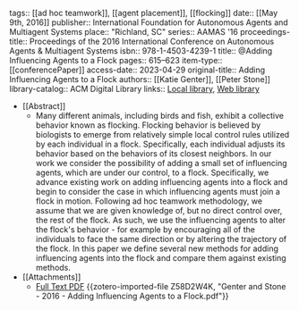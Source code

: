 tags:: [[ad hoc teamwork]], [[agent placement]], [[flocking]]
date:: [[May 9th, 2016]]
publisher:: International Foundation for Autonomous Agents and Multiagent Systems
place:: "Richland, SC"
series:: AAMAS '16
proceedings-title:: Proceedings of the 2016 International Conference on Autonomous Agents & Multiagent Systems
isbn:: 978-1-4503-4239-1
title:: @Adding Influencing Agents to a Flock
pages:: 615–623
item-type:: [[conferencePaper]]
access-date:: 2023-04-29
original-title:: Adding Influencing Agents to a Flock
authors:: [[Katie Genter]], [[Peter Stone]]
library-catalog:: ACM Digital Library
links:: [Local library](zotero://select/library/items/58SLZT32), [Web library](https://www.zotero.org/users/7448055/items/58SLZT32)

- [[Abstract]]
	- Many different animals, including birds and fish, exhibit a collective behavior known as flocking. Flocking behavior is believed by biologists to emerge from relatively simple local control rules utilized by each individual in a flock. Specifically, each individual adjusts its behavior based on the behaviors of its closest neighbors. In our work we consider the possibility of adding a small set of influencing agents, which are under our control, to a flock. Specifically, we advance existing work on adding influencing agents into a flock and begin to consider the case in which influencing agents must join a flock in motion. Following ad hoc teamwork methodology, we assume that we are given knowledge of, but no direct control over, the rest of the flock. As such, we use the influencing agents to alter the flock's behavior - for example by encouraging all of the individuals to face the same direction or by altering the trajectory of the flock. In this paper we define several new methods for adding influencing agents into the flock and compare them against existing methods.
- [[Attachments]]
	- [Full Text PDF](https://dl.acm.org/doi/pdf/10.5555/2936924.2937015) {{zotero-imported-file Z58D2W4K, "Genter and Stone - 2016 - Adding Influencing Agents to a Flock.pdf"}}